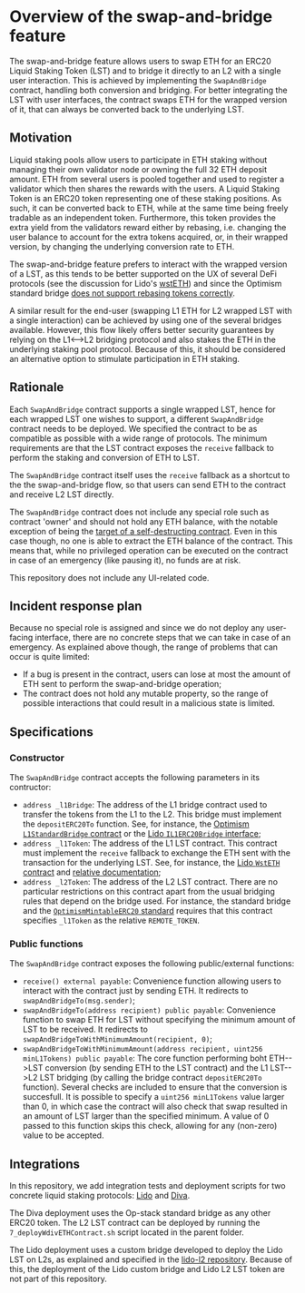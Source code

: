 # Overview of the swap-and-bridge feature

The swap-and-bridge feature allows users to swap ETH for an ERC20 Liquid Staking Token (LST) and to bridge it directly to an L2 with a single user interaction. This is achieved by implementing the `SwapAndBridge` contract, handling both conversion and bridging. For better integrating the LST with user interfaces, the contract swaps ETH for the wrapped version of it, that can always be converted back to the underlying LST.

## Motivation

Liquid staking pools allow users to participate in ETH staking without managing their own validator node or owning the full 32 ETH deposit amount. ETH from several users is pooled together and used to register a validator which then shares the rewards with the users. A Liquid Staking Token is an ERC20 token representing one of these staking positions. As such, it can be converted back to ETH, while at the same time being freely tradable as an independent token. Furthermore, this token provides the extra yield from the validators reward either by rebasing, i.e. changing the user balance to account for the extra tokens acquired, or, in their wrapped version, by changing the underlying conversion rate to ETH.

The swap-and-bridge feature prefers to interact with the wrapped version of a LST, as this tends to be better supported on the UX of several DeFi protocols (see the discussion for Lido's [wstETH](https://docs.lido.fi/contracts/wsteth/#why-use-wsteth)) and since the Optimism standard bridge [does not support rebasing tokens correctly](https://docs.optimism.io/builders/app-developers/bridging/standard-bridge).

A similar result for the end-user (swapping L1 ETH for L2 wrapped LST with a single interaction) can be achieved by using one of the several bridges available. However, this flow likely offers better security guarantees by relying on the L1<-->L2 bridging protocol and also stakes the ETH in the underlying staking pool protocol. Because of this, it should be considered an alternative option to stimulate participation in ETH staking.

## Rationale

Each `SwapAndBridge` contract supports a single wrapped LST, hence for each wrapped LST one wishes to support, a different `SwapAndBridge` contract needs to be deployed. We specified the contract to be as compatible as possible with a wide range of protocols. The minimum requirements are that the LST contract exposes the `receive` fallback to perform the staking and conversion of ETH to LST.

The `SwapAndBridge` contract itself uses the `receive` fallback as a shortcut to the the swap-and-bridge flow, so that users can send ETH to the contract and receive L2 LST directly.

The `SwapAndBridge` contract does not include any special role such as contract 'owner' and should not hold any ETH balance, with the notable exception of being the [target of a self-destructing contract](https://solidity-by-example.org/hacks/self-destruct/). Even in this case though, no one is able to extract the ETH balance of the contract. This means that, while no privileged operation can be executed on the contract in case of an emergency (like pausing it), no funds are at risk.

This repository does not include any UI-related code.

## Incident response plan

Because no special role is assigned and since we do not deploy any user-facing interface, there are no concrete steps that we can take in case of an emergency. As explained above though, the range of problems that can occur is quite limited:

- If a bug is present in the contract, users can lose at most the amount of ETH sent to perform the swap-and-bridge operation;
- The contract does not hold any mutable property, so the range of possible interactions that could result in a malicious state is limited.

## Specifications

### Constructor

The `SwapAndBridge` contract accepts the following parameters in its contructor:

- `address _l1Bridge`: The address of the L1 bridge contract used to transfer the tokens from the L1 to the L2. This bridge must implement the `depositERC20To` function. See, for instance, the [Optimism `L1StandardBridge` contract](https://github.com/ethereum-optimism/optimism/blob/op-contracts/v1.5.0/packages/contracts-bedrock/src/L1/L1StandardBridge.sol) or the [Lido `IL1ERC20Bridge` interface](https://github.com/lidofinance/lido-l2/blob/main/contracts/optimism/interfaces/IL1ERC20Bridge.sol);
- `address _l1Token`: The address of the L1 LST contract. This contract must implement the `receive` fallback to exchange the ETH sent with the transaction for the underlying LST. See, for instance, the [Lido `WstETH` contract](https://github.com/lidofinance/lido-dao/blob/master/contracts/0.6.12/WstETH.sol#L80) and [relative documentation](https://docs.lido.fi/contracts/wsteth/#staking-shortcut);
- `address _l2Token`: The address of the L2 LST contract. There are no particular restrictions on this contract apart from the usual bridging rules that depend on the bridge used. For instance, the standard bridge and the [`OptimismMintableERC20` standard](https://github.com/ethereum-optimism/optimism/blob/op-contracts/v1.5.0/packages/contracts-bedrock/src/universal/OptimismMintableERC20.sol) requires that this contract specifies `_l1Token` as the relative `REMOTE_TOKEN`.

### Public functions

The `SwapAndBridge` contract exposes the following public/external functions:

- `receive() external payable`: Convenience function allowing users to interact with the contract just by sending ETH. It redirects to `swapAndBridgeTo(msg.sender)`;
- `swapAndBridgeTo(address recipient) public payable`: Convenience function to swap ETH for LST without specifying the minimum amount of LST to be received. It redirects to `swapAndBridgeToWithMinimumAmount(recipient, 0)`;
- `swapAndBridgeToWithMinimumAmount(address recipient, uint256 minL1Tokens) public payable`: The core function performing boht ETH-->LST conversion (by sending ETH to the LST contract) and the L1 LST-->L2 LST bridging (by calling the bridge contract `depositERC20To` function). Several checks are included to ensure that the conversion is succesfull. It is possible to specify a `uint256 minL1Tokens` value larger than 0, in which case the contract will also check that swap resulted in an amount of LST larger than the specified minimum. A value of 0 passed to this function skips this check, allowing for any (non-zero) value to be accepted.

## Integrations

In this repository, we add integration tests and deployment scripts for two concrete liquid staking protocols: [Lido](https://lido.fi/) and [Diva](https://divastaking.com/).

The Diva deployment uses the Op-stack standard bridge as any other ERC20 token. The L2 LST contract can be deployed by running the `7_deployWdivETHContract.sh` script located in the parent folder.

The Lido deployment uses a custom bridge developed to deploy the Lido LST on L2s, as explained and specified in the [lido-l2 repository](https://github.com/lidofinance/lido-l2/tree/main). Because of this, the deployment of the Lido custom bridge and Lido L2 LST token are not part of this repository.
